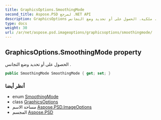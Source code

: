 ```yaml
---
title: GraphicsOptions.SmoothingMode
second_title: Aspose.PSD لمرجع .NET API
description: GraphicsOptions ملكية. الحصول على أو تحديد وضع التجانس .
type: docs
weight: 30
url: /ar/net/aspose.psd.imageoptions/graphicsoptions/smoothingmode/
---
```

## GraphicsOptions.SmoothingMode property

الحصول على أو تحديد وضع التجانس .

```csharp
public SmoothingMode SmoothingMode { get; set; }
```

### أنظر أيضا

* enum [SmoothingMode](../../../aspose.psd/smoothingmode/)
* class [GraphicsOptions](../)
* مساحة الاسم [Aspose.PSD.ImageOptions](../../graphicsoptions/)
* المجسم [Aspose.PSD](../../../)



